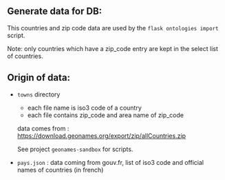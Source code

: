 
## Generate data for DB:

This countries and zip code data are used by the `flask ontologies import` script.

Note: only countries which have a zip_code entry are kept in the select list of countries.

## Origin of data:

- `towns` directory
    - each file name is iso3 code of a country
    - each file contains zip_code and area name of zip_code

    data comes from :
    https://download.geonames.org/export/zip/allCountries.zip

    See project `geonames-sandbox` for scripts.

- `pays.json` : data coming from gouv.fr, list of iso3 code and official names of countries (in french)
